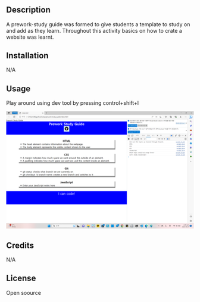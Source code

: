 # <Prework Study Guide Webpage>

## Description

A prework-study guide was formed to give students a template to study on and add as they learn. Throughout this activity basics on how to crate a website was learnt.

## Installation

N/A

## Usage

Play around using dev tool by pressing control+shift+I

![alt text](assets/images/screenshot.png)

## Credits

N/A

## License

Open soource

